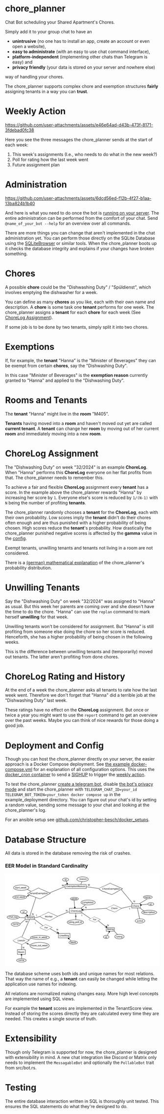 # chore_planner
Chat Bot scheduling your Shared Apartment's Chores.

Simply add it to your group chat to have an
- **unintrusive** (no one has to install an app, create an account or even open a website),
- **easy to administrate** (with an easy to use chat command interface),
- **platform-independent** (implementing other chats than Telegram is easy) and
- **privacy friendly** (your data is stored on your server and nowhere else)

way of handling your chores.

The chore_planner supports complex chore and exemption structures **fairly** assigning tenants in a way you can **trust**.

# Weekly Action
https://github.com/user-attachments/assets/e46e64ad-d43b-473f-8171-3fdebad0fc38

Here you see the three messages the chore_planner sends at the start of each week:
1. This week's assignments (I.e., who needs to do what in the new week?)
2. Poll for rating how the last week went
3. Future assignment plan

# Administration
https://github.com/user-attachments/assets/6dcd56ed-f12b-4f27-b1aa-13ba824b1b40

And here is what you need to do once the bot is [running on your server](#deployment-and-config).
The entire administration can be performed from the comfort of your chat.
Send `@name_of_your_bot --help` for an overview over all commands.

There are more things you can change that aren't implemented in the chat administration yet.
You can perform those directly on the SQLite Database using the [SQLiteBrowser](https://sqlitebrowser.org) or similar tools.
When the chore_planner boots up it checks the database integrity and explains if your changes have broken something.

# Chores
A possible **chore** could be the "Dishwashing Duty" / "Spüldienst", which involves emptying the dishwasher for a week.

You can define as many **chores** as you like, each with their own name and description.
A **chore** is some task one **tenant** performs for one week.
The chore_planner assigns a **tenant** for each **chore** for each week (See [ChoreLog Assignment](#chorelog-assignment)).

If some job is to be done by two tenants, simply split it into two chores.

# Exemptions
If, for example, the **tenant** "Hanna" is the "Minister of Beverages" they can be exempt from certain **chores**, say the "Dishwashing Duty".

In this case "Minister of Beverages" is the **exemption reason** currently granted to "Hanna" and applied to the "Dishwashing Duty".

# Rooms and Tenants
The **tenant** "Hanna" might live in the **room** "M405".

**Tenants** having moved into a **room** and haven't moved out yet are called **current tenant**.
A **tenant** can change her **room** by moving out of her current **room** and immediately moving into a new **room**.

# ChoreLog Assignment
The "Dishwashing Duty" on week "32/2024" is an example **ChoreLog**.
When "Hanna" performs this **ChoreLog** everyone on her flat profits from that.
The chore_planner needs to remember this.

To achieve a fair and flexible **ChoreLog** assignment every **tenant** has a score.
In the example above the chore_planner rewards "Hanna" by increasing her score by `1`.
Everyone else's score is reduced by `1/(N-1)` with `N` being the number of profiting **tenants**.

The chore_planner randomly chooses a **tenant** for the **ChoreLog**, each with their own probability.
Low scores imply the **tenant** didn't do their chores often enough and are thus punished with a higher probability of being chosen.
High scores reduce the **tenant**'s probability.
How drastically the chore_planner punished negative scores is affected by the **gamma** value in the [config](#deployment-and-config).

Exempt tenants, unwilling tenants and tenants not living in a room are not considered.

There is a [(german) mathematical explanation](docs/probability_distribution.pdf) of the chore_planner's probability distribution.

# Unwilling Tenants
Say the "Dishwashing Duty" on week "32/2024" was assigned to "Hanna" as usual.
But this week her parents are coming over and she doesn't have the time to do the chore.
"Hanna" can use the `replan` command to mark herself **unwilling** for that week.

Unwilling tenants won't be considered for assignment.
But "Hanna" is still profiting from someone else doing the chore so her score is reduced.
Henceforth, she has a higher probability of being chosen in the following weeks.

This is the difference between unwilling tenants and (temporarily) moved out tenants.
The latter aren't profiting from done chores.

# ChoreLog Rating and History
At the end of a week the chore_planner asks all tenants to rate how the last week went.
Therefore we don't forget that "Hanna" did a terrible job at the "Dishwashing Duty" last week.

These ratings have no effect on the **ChoreLog** assignment.
But once or twice a year you might want to use the `report` command to get an overview over the past weeks.
Maybe you can think of nice rewards for those doing a good job.

# Deployment and Config
Though you can host the chore_planner directly on your server, the easier approach is a Docker Compose deployment.
See [the example docker-compose.yml](example_deployment/docker-compose.yml) for an explanation of all configuration options.
This uses the [docker_cron container](https://github.com/christopher-besch/docker_cron) to send a [SIGHUP](https://en.wikipedia.org/wiki/SIGHUP) to trigger the [weekly action](#weekly-action).

To test the chore_planner [create a telegram bot](https://core.telegram.org/bots), disable [the bot's privacy mode](https://core.telegram.org/bots/features#privacy-mode) and start the chore_planner with `TELEGRAM_CHAT_ID=your_id TELEGRAM_BOT_TOKEN=your_token docker compose up` in the example_deployment directory.
You can figure out your chat's id by setting a random value, sending some message to your chat and looking at the chore_planner's log.

For an ansible setup see [github.com/christopher-besch/docker_setups](https://github.com/christopher-besch/docker_setups/tree/main/ansible/playbook/roles/docker_chore_planner).

# Database Structure
All data is stored in the database removing the risk of crashes.

### EER Model in Standard Cardinality
![EER model of database scheme in standard cardinality](./docs/eer_model.png)

The database scheme uses both ids and unique names for most relations.
That way the name of e.g., a **tenant** can easily be changed while letting the application use names for indexing.

All relations are normalized making changes easy.
More high level concepts are implemented using SQL views.

For example the **tenant** scores are implemented in the TenantScore view.
Instead of storing the scores directly they are calculated every time they are needed.
This creates a single source of truth.

# Extensibility
Though only Telegram is supported for now, the chore_planner is designed with extensibility in mind.
A new chat integration like Discord or Matrix only needs to implement the `MessagableBot` and optionally the `PollableBot` trait from src/bot.rs.

# Testing
The entire database interaction written in SQL is thoroughly unit tested.
This ensures the SQL statements do what they're designed to do.
